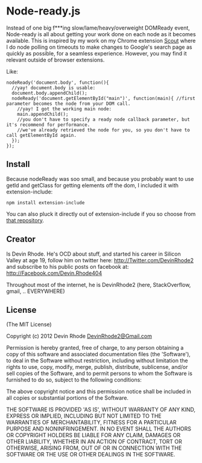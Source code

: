Node-ready.js
=================

Instead of one big f***ing slow/lame/heavy/overweight DOMReady event, Node-ready is all about getting your work done on each node as it becomes available. This is inspired by my work on my Chrome extension [Scout](http://TheScoutApp.com/) where I do node polling on timeouts to make changes to Google's search page as quickly as possible, for a seamless experience. However, you may find it relevant outside of browser extensions.

Like:
    
    nodeReady('document.body', function(){
      //yay! document.body is usable:
      document.body.appendChild();
      nodeReady('document.getElementById("main")', function(main){ //first parameter becomes the node from your DOM call.
        //yay! I got the working main node:
        main.appendChild();
        //you don't have to specify a ready node callback parameter, but it's recommend for performance.
        //we've already retrieved the node for you, so you don't have to call getElementById again.
      });
    });
    

Install
---------------

Because nodeReady was soo small, and because you probably want to use getId and getClass for getting elements off the dom, I included it with extension-include:

    npm install extension-include
    
You can also pluck it directly out of extension-include if you so choose from [that repository](https://github.com/devinrhode2/extension-include).

Creator
---------------

Is Devin Rhode. He's OCD about stuff, and started his career in Silicon Valley at age 19, follow him on twitter here: http://Twitter.com/DevinRhode2 and subscribe to his public posts on facebook at: http://Facebook.com/Devin.Rhode404

Throughout most of the internet, he is DevinRhode2 (here, StackOverflow, gmail, .. EVERYWHERE)


License
---------------

(The MIT License)

Copyright (c) 2012 Devin Rhode <DevinRhode2@Gmail.com>

Permission is hereby granted, free of charge, to any person obtaining a copy of this software and associated documentation files (the 'Software'), to deal in the Software without restriction, including without limitation the rights to use, copy, modify, merge, publish, distribute, sublicense, and/or sell copies of the Software, and to permit persons to whom the Software is furnished to do so, subject to the following conditions:

The above copyright notice and this permission notice shall be included in all copies or substantial portions of the Software.

THE SOFTWARE IS PROVIDED 'AS IS', WITHOUT WARRANTY OF ANY KIND, EXPRESS OR IMPLIED, INCLUDING BUT NOT LIMITED TO THE WARRANTIES OF MERCHANTABILITY, FITNESS FOR A PARTICULAR PURPOSE AND NONINFRINGEMENT. IN NO EVENT SHALL THE AUTHORS OR COPYRIGHT HOLDERS BE LIABLE FOR ANY CLAIM, DAMAGES OR OTHER LIABILITY, WHETHER IN AN ACTION OF CONTRACT, TORT OR OTHERWISE, ARISING FROM, OUT OF OR IN CONNECTION WITH THE SOFTWARE OR THE USE OR OTHER DEALINGS IN THE SOFTWARE.